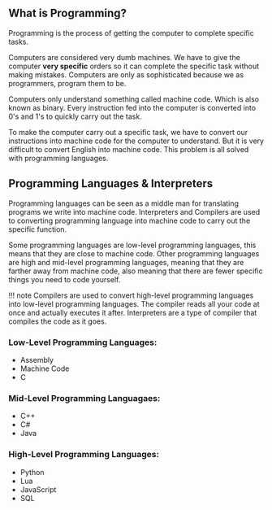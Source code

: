## What is Programming? 


Programming is the process of getting the computer to complete specific tasks. 

Computers are considered very dumb machines. We have to give the computer **very specific** orders so it can complete the specific task without making mistakes. Computers are only as sophisticated because we as programmers, program them to be.

Computers only understand something called machine code. Which is also known as binary. Every instruction fed into the computer is converted into 0's and 1's to quickly carry out the task.

To make the computer carry out a specific task, we have to convert our instructions into machine code for the computer to understand. But it is very difficult to convert English into machine code. This problem is all solved with programming languages.

## Programming Languages & Interpreters 

Programming languages can be seen as a middle man for translating programs we write into machine code. 
Interpreters and Compilers are used to converting programming language into machine code to carry out the specific function. 



Some programming languages are low-level programming languages, this means that they are close to machine code. Other programming languages are high and mid-level programming languages, meaning that they are farther away from machine code, also meaning that there are fewer specific things you need to code yourself. 

!!! note
    Compilers are used to convert high-level programming languages into low-level programming languages. The compiler reads all your code at once and actually executes it after. Interpreters are a type of compiler that compiles the code as it goes.

### Low-Level Programming Languages: 

+ Assembly
+ Machine Code
+ C

### Mid-Level Programming Languagaes: 

+ C++
+ C#
+ Java

### High-Level Programming Languages:

+ Python
+ Lua
+ JavaScript
+ SQL